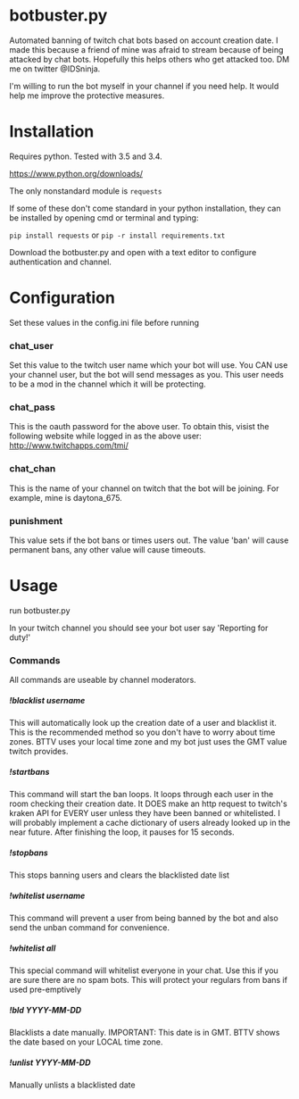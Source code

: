 # botbuster.py
Automated banning of twitch chat bots based on account creation date. I made this because a friend of mine was afraid to stream because of being attacked by chat bots. Hopefully this helps others who get attacked too. DM me on twitter @IDSninja.

I'm willing to run the bot myself in your channel if you need help. It would help me improve the protective measures.


# Installation

Requires python. Tested with 3.5 and 3.4.

https://www.python.org/downloads/

The only nonstandard module is ```requests```

If some of these don't come standard in your python installation, they can be installed by opening cmd or terminal and typing:

```pip install requests```
or
```pip -r install requirements.txt```

Download the botbuster.py and open with a text editor to configure authentication and channel.

# Configuration

Set these values in the config.ini file before running

### chat_user 
Set this value to the twitch user name which your bot will use. You CAN use your channel user, but the bot will send messages as you.
This user needs to be a mod in the channel which it will be protecting.

### chat_pass
This is the oauth password for the above user. To obtain this, visist the following website while logged in as the above user:
http://www.twitchapps.com/tmi/

### chat_chan
This is the name of your channel on twitch that the bot will be joining. For example, mine is daytona_675.

### punishment
This value sets if the bot bans or times users out. The value 'ban' will cause permanent bans, any other value will cause timeouts. 

# Usage

run botbuster.py

In your twitch channel you should see your bot user say 'Reporting for duty!'

### Commands
All commands are useable by channel moderators.

##### !blacklist username
This will automatically look up the creation date of a user and blacklist it. This is the recommended method so you don't have to worry about time zones. BTTV uses your local time zone and my bot just uses the GMT value twitch provides.

##### !startbans
This command will start the ban loops. It loops through each user in the room checking their creation date. It DOES make an http request to twitch's kraken API for EVERY user unless they have been banned or whitelisted. I will probably implement a cache dictionary of users already looked up in the near future. After finishing the loop, it pauses for 15 seconds.

##### !stopbans
This stops banning users and clears the blacklisted date list

##### !whitelist username
This command will prevent a user from being banned by the bot and also send the unban command for convenience. 

##### !whitelist all
This special command will whitelist everyone in your chat. Use this if you are sure there are no spam bots. This will protect your regulars from bans if used pre-emptively 

##### !bld YYYY-MM-DD
Blacklists a date manually. IMPORTANT: This date is in GMT. BTTV shows the date based on your LOCAL time zone.

##### !unlist YYYY-MM-DD
Manually unlists a blacklisted date
